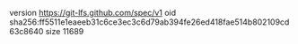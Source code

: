 version https://git-lfs.github.com/spec/v1
oid sha256:ff5511e1eaeeb31c6ce3ec3c6d79ab394fe26ed418fae514b802109cd63c8640
size 11689
